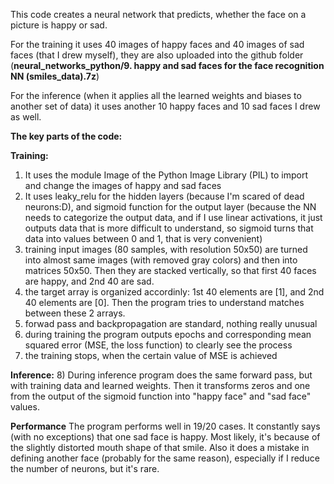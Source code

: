 This code creates a neural network that predicts, whether the face on a picture is happy or sad.

For the training it uses 40 images of happy faces and 40 images of sad faces (that I drew myself), they are also uploaded into the github folder (**neural_networks_python/9. happy and sad faces for the face recognition NN (smiles_data).7z**)

For the inference (when it applies all the learned weights and biases to another set of data) it uses another 10 happy faces and 10 sad faces I drew as well.

**The key parts of the code:**

**Training:**
1) It uses the module Image of the Python Image Library (PIL) to import and change the images of happy and sad faces
2) It uses leaky_relu for the hidden layers (because I'm scared of dead neurons:D), and sigmoid function for the output layer (because the NN needs to categorize the output data, and if I use linear activations, it just outputs data that is more difficult to understand, so sigmoid turns that data into values between 0 and 1, that is very convenient)
3) training input images (80 samples, with resolution 50x50) are turned into almost same images (with removed gray colors) and then into matrices 50x50. Then they are stacked vertically, so that first 40 faces are happy, and 2nd 40 are sad.
4) the target array is organized accordinly: 1st 40 elements are [1], and 2nd 40 elements are [0]. Then the program tries to understand matches between these 2 arrays.
5) forwad pass and backpropagation are standard, nothing really unusual
6) during training the program outputs epochs and corresponding mean squared error (MSE, the loss function) to clearly see the process
7) the training stops, when the certain value of MSE is achieved

**Inference:**
8) During inference program does the same forward pass, but with training data and learned weights. Then it transforms zeros and one from the output of the sigmoid function into "happy face" and "sad face" values.

**Performance**
The program performs well in 19/20 cases. It constantly says (with no exceptions) that one sad face is happy. Most likely, it's because of the slightly distorted mouth shape of that smile. Also it does a mistake in defining another face (probably for the same reason), especially if I reduce the number of neurons, but it's rare.
